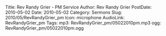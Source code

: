 Title: Rev Randy Grier - PM Service
Author: Rev Randy Grier
PostDate: 2010-05-02
Date: 2010-05-02
Category: Sermons
Slug: 2010/05/RevRandyGrier_pm
Icon: microphone
AudioLink: RevRandyGrier_pm
Tags: 
mp3: RevRandyGrier_pm/05022010pm.mp3
ogg: RevRandyGrier_pm/05022010pm.ogg
